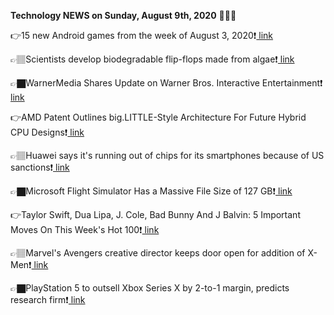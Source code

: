 <b>Technology NEWS on Sunday, August 9th, 2020</b> 📡📡📡 

👉15 new Android games from the week of August 3, 2020❗️<a href='https://techblock.club/?p=6489'> link</a>

👉🏽Scientists develop biodegradable flip-flops made from algae❗️<a href='https://techblock.club/?p=6491'> link</a>

👉🏿WarnerMedia Shares Update on Warner Bros. Interactive Entertainment❗️<a href='https://techblock.club/?p=6493'> link</a>

👉AMD Patent Outlines big.LITTLE-Style Architecture For Future Hybrid CPU Designs❗️<a href='https://techblock.club/?p=6495'> link</a>

👉🏽Huawei says it's running out of chips for its smartphones because of US sanctions❗️<a href='https://techblock.club/?p=6497'> link</a>

👉🏿Microsoft Flight Simulator Has a Massive File Size of 127 GB❗️<a href='https://techblock.club/?p=6499'> link</a>

👉Taylor Swift, Dua Lipa, J. Cole, Bad Bunny And J Balvin: 5 Important Moves On This Week's Hot 100❗️<a href='https://techblock.club/?p=6501'> link</a>

👉🏽Marvel's Avengers creative director keeps door open for addition of X-Men❗️<a href='https://techblock.club/?p=6503'> link</a>

👉🏿PlayStation 5 to outsell Xbox Series X by 2-to-1 margin, predicts research firm❗️<a href='https://techblock.club/?p=6505'> link</a>

